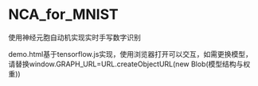 # NCA_for_MNIST
使用神经元胞自动机实现实时手写数字识别

demo.html基于tensorflow.js实现，使用浏览器打开可以交互，如需更换模型，请替换window.GRAPH_URL=URL.createObjectURL(new Blob(模型结构与权重))
